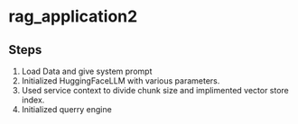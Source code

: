 # rag_application2

## Steps
1. Load Data and give system prompt
2. Initialized HuggingFaceLLM with various parameters.
3. Used service context to divide chunk size and implimented vector store index.
4. Initialized querry engine
